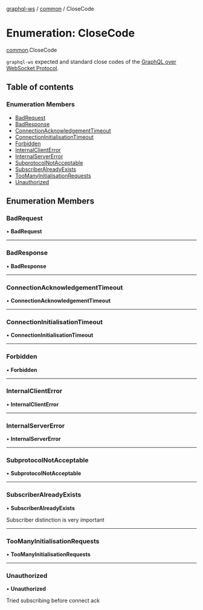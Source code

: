 [graphql-ws](../README.md) / [common](../modules/common.md) / CloseCode

# Enumeration: CloseCode

[common](../modules/common.md).CloseCode

`graphql-ws` expected and standard close codes of the [GraphQL over WebSocket Protocol](/PROTOCOL.md).

## Table of contents

### Enumeration Members

- [BadRequest](common.CloseCode.md#badrequest)
- [BadResponse](common.CloseCode.md#badresponse)
- [ConnectionAcknowledgementTimeout](common.CloseCode.md#connectionacknowledgementtimeout)
- [ConnectionInitialisationTimeout](common.CloseCode.md#connectioninitialisationtimeout)
- [Forbidden](common.CloseCode.md#forbidden)
- [InternalClientError](common.CloseCode.md#internalclienterror)
- [InternalServerError](common.CloseCode.md#internalservererror)
- [SubprotocolNotAcceptable](common.CloseCode.md#subprotocolnotacceptable)
- [SubscriberAlreadyExists](common.CloseCode.md#subscriberalreadyexists)
- [TooManyInitialisationRequests](common.CloseCode.md#toomanyinitialisationrequests)
- [Unauthorized](common.CloseCode.md#unauthorized)

## Enumeration Members

### BadRequest

• **BadRequest**

___

### BadResponse

• **BadResponse**

___

### ConnectionAcknowledgementTimeout

• **ConnectionAcknowledgementTimeout**

___

### ConnectionInitialisationTimeout

• **ConnectionInitialisationTimeout**

___

### Forbidden

• **Forbidden**

___

### InternalClientError

• **InternalClientError**

___

### InternalServerError

• **InternalServerError**

___

### SubprotocolNotAcceptable

• **SubprotocolNotAcceptable**

___

### SubscriberAlreadyExists

• **SubscriberAlreadyExists**

Subscriber distinction is very important

___

### TooManyInitialisationRequests

• **TooManyInitialisationRequests**

___

### Unauthorized

• **Unauthorized**

Tried subscribing before connect ack
